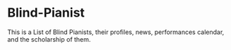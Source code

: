 # Blind-Pianist

This is a List of Blind Pianists, their profiles, news, performances calendar, and the scholarship of them.

